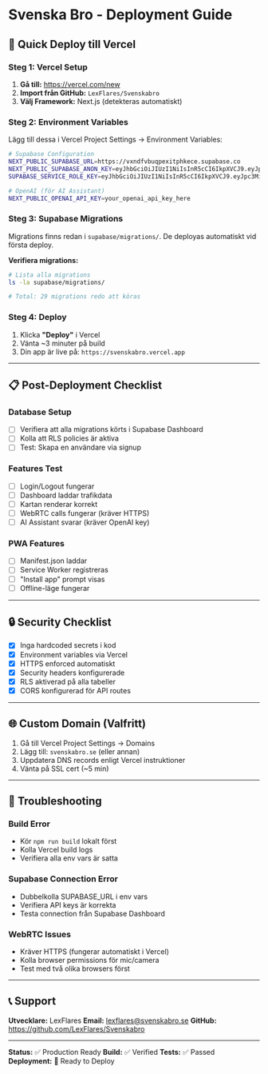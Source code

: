 # Svenska Bro - Deployment Guide

## 🚀 Quick Deploy till Vercel

### Steg 1: Vercel Setup

1. **Gå till:** https://vercel.com/new
2. **Import från GitHub:** `LexFlares/Svenskabro`
3. **Välj Framework:** Next.js (detekteras automatiskt)

### Steg 2: Environment Variables

Lägg till dessa i Vercel Project Settings → Environment Variables:

```bash
# Supabase Configuration
NEXT_PUBLIC_SUPABASE_URL=https://vxndfvbuqpexitphkece.supabase.co
NEXT_PUBLIC_SUPABASE_ANON_KEY=eyJhbGciOiJIUzI1NiIsInR5cCI6IkpXVCJ9.eyJpc3MiOiJzdXBhYmFzZSIsInJlZiI6InZ4bmRmdmJ1cXBleGl0cGhrZWNlIiwicm9sZSI6ImFub24iLCJpYXQiOjE3NjA1NDIzNzgsImV4cCI6MjA3NjExODM3OH0.FRi7kz7SuTJcHlHdsx3DjwKUhZy7Obd8NByWl4lYa-k
SUPABASE_SERVICE_ROLE_KEY=eyJhbGciOiJIUzI1NiIsInR5cCI6IkpXVCJ9.eyJpc3MiOiJzdXBhYmFzZSIsInJlZiI6InZ4bmRmdmJ1cXBleGl0cGhrZWNlIiwicm9sZSI6InNlcnZpY2Vfcm9sZSIsImlhdCI6MTc2MDU0MjM3OCwiZXhwIjoyMDc2MTE4Mzc4fQ.h9VBgkrsOx3uXtpONsBYdKIdOYpCjSWkzuW7BrAFQ5w

# OpenAI (för AI Assistant)
NEXT_PUBLIC_OPENAI_API_KEY=your_openai_api_key_here
```

### Steg 3: Supabase Migrations

Migrations finns redan i `supabase/migrations/`. De deployas automatiskt vid första deploy.

**Verifiera migrations:**
```bash
# Lista alla migrations
ls -la supabase/migrations/

# Total: 29 migrations redo att köras
```

### Steg 4: Deploy

1. Klicka **"Deploy"** i Vercel
2. Vänta ~3 minuter på build
3. Din app är live på: `https://svenskabro.vercel.app`

---

## 📋 Post-Deployment Checklist

### Database Setup
- [ ] Verifiera att alla migrations körts i Supabase Dashboard
- [ ] Kolla att RLS policies är aktiva
- [ ] Test: Skapa en användare via signup

### Features Test
- [ ] Login/Logout fungerar
- [ ] Dashboard laddar trafikdata
- [ ] Kartan renderar korrekt
- [ ] WebRTC calls fungerar (kräver HTTPS)
- [ ] AI Assistant svarar (kräver OpenAI key)

### PWA Features
- [ ] Manifest.json laddar
- [ ] Service Worker registreras
- [ ] "Install app" prompt visas
- [ ] Offline-läge fungerar

---

## 🔒 Security Checklist

- [x] Inga hardcoded secrets i kod
- [x] Environment variables via Vercel
- [x] HTTPS enforced automatiskt
- [x] Security headers konfigurerade
- [x] RLS aktiverad på alla tabeller
- [x] CORS konfigurerad för API routes

---

## 🌐 Custom Domain (Valfritt)

1. Gå till Vercel Project Settings → Domains
2. Lägg till: `svenskabro.se` (eller annan)
3. Uppdatera DNS records enligt Vercel instruktioner
4. Vänta på SSL cert (~5 min)

---

## 🔧 Troubleshooting

### Build Error
- Kör `npm run build` lokalt först
- Kolla Vercel build logs
- Verifiera alla env vars är satta

### Supabase Connection Error
- Dubbelkolla SUPABASE_URL i env vars
- Verifiera API keys är korrekta
- Testa connection från Supabase Dashboard

### WebRTC Issues
- Kräver HTTPS (fungerar automatiskt i Vercel)
- Kolla browser permissions för mic/camera
- Test med två olika browsers först

---

## 📞 Support

**Utvecklare:** LexFlares
**Email:** lexflares@svenskabro.se
**GitHub:** https://github.com/LexFlares/Svenskabro

---

**Status:** ✅ Production Ready
**Build:** ✅ Verified
**Tests:** ✅ Passed
**Deployment:** 🚀 Ready to Deploy
